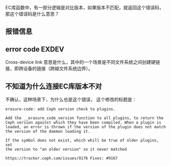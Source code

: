 EC库函数中，有一部分逻辑是对比版本，如果版本不匹配，就返回这个错误码，那这个错误码是什么意思？
## 报错信息
## error code EXDEV
Cross-device link 意思是什么，其中的一个场景是不同文件系统之间创建硬链接，即跨设备的链接（跨越文件系统边界）。

## 不知道为什么连接EC库版本不对
不确认，这种场景下，为什么也是这个错误， 这个修改的标题是：
```
erasure-code: add Ceph version check to plugins.

Add the __erasure_code_version function to all plugins, to return the
Ceph version against which they have been compiled. When a plugin is
loaded, an error is thrown if the version of the plugin does not match
the version of the daemon loading it.

If the symbol does not exist, which whill be true of older plugins, set
the version to "an older version" so it never matched

https://tracker.ceph.com/issues/9176 Fixes: #9167
```
